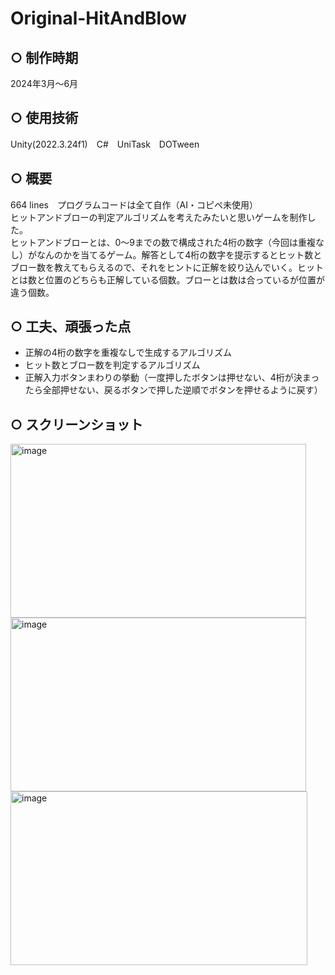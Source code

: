 # Original-HitAndBlow
## ○ 制作時期
2024年3月～6月

## ○ 使用技術
Unity(2022.3.24f1)　C#　UniTask　DOTween

## ○ 概要
664 lines　プログラムコードは全て自作（AI・コピペ未使用）  
ヒットアンドブローの判定アルゴリズムを考えたみたいと思いゲームを制作した。  
ヒットアンドブローとは、0～9までの数で構成された4桁の数字（今回は重複なし）がなんのかを当てるゲーム。解答として4桁の数字を提示するとヒット数とブロー数を教えてもらえるので、それをヒントに正解を絞り込んでいく。ヒットとは数と位置のどちらも正解している個数。ブローとは数は合っているが位置が違う個数。

## ○ 工夫、頑張った点
+ 正解の4桁の数字を重複なしで生成するアルゴリズム
+ ヒット数とブロー数を判定するアルゴリズム
+ 正解入力ボタンまわりの挙動（一度押したボタンは押せない、4桁が決まったら全部押せない、戻るボタンで押した逆順でボタンを押せるように戻す）

## ○ スクリーンショット
<img width="473" height="278" alt="image" src="https://github.com/user-attachments/assets/a3ad730c-2dd8-4290-adbf-d688b6eebdac" />
<img width="473" height="278" alt="image" src="https://github.com/user-attachments/assets/342baacf-7bdc-438d-a14d-4d316478ca98" />
<img width="475" height="278" alt="image" src="https://github.com/user-attachments/assets/fee6bed2-7bd0-41f5-8d38-18ff9dfa2783" />
